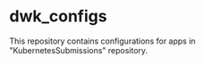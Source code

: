 # dwk_configs
This repository contains configurations for apps in "KubernetesSubmissions" repository.
